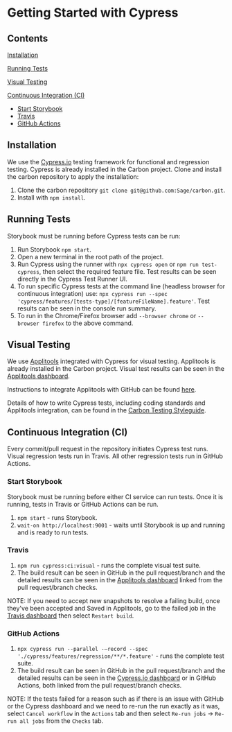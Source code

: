 # Getting Started with Cypress
## Contents
[Installation](#installation)

[Running Tests](#running-tests)

[Visual Testing](#visual-testing)

[Continuous Integration (CI)](#continuous-integration)
* [Start Storybook](#start-storybook)
* [Travis](#travis)
* [GitHub Actions](#github-actions)

## Installation
We use the [Cypress.io]( https://www.cypress.io) testing framework for functional and regression testing. Cypress is already installed in the Carbon project. Clone and install the carbon repository to apply the installation:
1.	Clone the carbon repository `git clone git@github.com:Sage/carbon.git`.
2.	Install with `npm install`.

## Running Tests
Storybook must be running before Cypress tests can be run:
1.	Run Storybook `npm start`.
2.	Open a new terminal in the root path of the project.
3.	Run Cypress using the runner with `npx cypress open` or `npm run test-cypress`, then select the required feature file. Test results can be seen directly in the Cypress Test Runner UI.
4.	To run specific Cypress tests at the command line (headless browser for continuous integration) use: `npx cypress run --spec 'cypress/features/[tests-type]/[featureFileName].feature'`. Test results can be seen in the console run summary.
5.	To run in the Chrome/Firefox browser add `--browser chrome` or `--browser firefox` to the above command.

## Visual Testing
We use [Applitools](https://applitools.com) integrated with Cypress for visual testing. Applitools is already installed in the Carbon project. Visual test results can be seen in the [Applitools dashboard](https://eyes.applitools.com/app/test-results/00000251811810944038/?accountId=MZDiTwN5_kOmMbjBqRi9pw~~).

Instructions to integrate Applitools with GitHub can be found [here](https://applitools.com/docs/topics/integrations/github-integration.html).

Details of how to write Cypress tests, including coding standards and Applitools integration, can be found in the [Carbon Testing Styleguide](https://github.com/Sage/carbon/blob/master/docs/testing-styleguide.md).

## Continuous Integration (CI)
Every commit/pull request in the repository initiates Cypress test runs. Visual regression tests run in Travis. All other regression tests run in GitHub Actions.

### Start Storybook
Storybook must be running before either CI service can run tests. Once it is running, tests in Travis or GitHub Actions can be run.
1.	`npm start` - runs Storybook.
2.	`wait-on http://localhost:9001` - waits until Storybook is up and running and is ready to run tests.

### Travis
1.	`npm run cypress:ci:visual` - runs the complete visual test suite.
2.	The build result can be seen in GitHub in the pull request/branch and the detailed results can be seen in the [Applitools dashboard](https://eyes.applitools.com/app/test-results/00000251811810944038/?accountId=MZDiTwN5_kOmMbjBqRi9pw~~) linked from the pull request/branch checks.

  NOTE: If you need to accept new snapshots to resolve a failing build, once they've been accepted and Saved in Applitools, go to the failed job in the [Travis dashboard](https://travis-ci.org/github/Sage/carbon/builds/) then select `Restart build`.

### GitHub Actions
1.	`npx cypress run --parallel -–record --spec './cypress/features/regression/**/*.feature'` - runs the complete test suite.
2.	The build result can be seen in GitHub in the pull request/branch and the detailed results can be seen in the [Cypress.io dashboard](https://dashboard.cypress.io/projects/8458bb/runs) or in GitHub Actions, both linked from the pull request/branch checks.

  NOTE: If the tests failed for a reason such as if there is an issue with GitHub or the Cypress dashboard and we need to re-run the run exactly as it was, select `Cancel workflow` in the `Actions` tab and then select `Re-run jobs` -> `Re-run all jobs` from the `Checks` tab.
